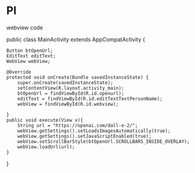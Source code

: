 # PI
webview code

public class MainActivity extends AppCompatActivity {

    Button btOpenUrl;
    EditText editText;
    WebView webView;

    @Override
    protected void onCreate(Bundle savedInstanceState) {
        super.onCreate(savedInstanceState);
        setContentView(R.layout.activity_main);
        btOpenUrl = findViewById(R.id.openurl);
        editText = findViewById(R.id.editTextTextPersonName);
        webView = findViewById(R.id.webview);

    }
    public void execute(View v){
        String url = "https://openai.com/dall-e-2/";
        webView.getSettings().setLoadsImagesAutomatically(true);
        webView.getSettings().setJavaScriptEnabled(true);
        webView.setScrollBarStyle(btOpenUrl.SCROLLBARS_INSIDE_OVERLAY);
        webView.loadUrl(url);
    }
}
